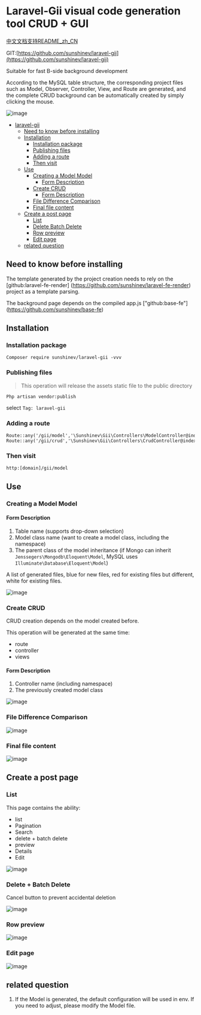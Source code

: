 # Laravel-Gii visual code generation tool CRUD + GUI

[中文文档支持README_zh_CN](https://github.com/sunshinev/laravel-gii/blob/master/README_zh_CN.md)

GIT:[https://github.com/sunshinev/laravel-gii](https://github.com/sunshinev/laravel-gii)

Suitable for fast B-side background development

According to the MySQL table structure, the corresponding project files such as Model, Observer, Controller, View, and Route are generated, and the complete CRUD background can be automatically created by simply clicking the mouse.


![image](https://github.com/sunshinev/remote_pics/raw/master/laravel-gii/controller.png)

   * [laravel-gii](#laravel-gii)
      * [Need to know before installing](#need-to-know-before-installing)
      * [Installation](#installation)
         * [Installation package](#installation-package)
         * [Publishing files](#publishing-files)
         * [Adding a route](#adding-a-route)
         * [Then visit](#then-visit)
      * [Use](#use)
         * [Creating a Model Model](#creating-a-model-model)
            * [Form Description](#form-description)
         * [Create CRUD](#create-crud)
            * [Form Description](#form-description-1)
         * [File Difference Comparison](#file-difference-comparison)
         * [Final file content](#final-file-content)
      * [Create a post page](#create-a-post-page)
         * [List](#list)
         * [Delete   Batch Delete](#delete--batch-delete)
         * [Row preview](#row-preview)
         * [Edit page](#edit-page)
      * [related question](#related-question)

## Need to know before installing

The template generated by the project creation needs to rely on the [github:laravel-fe-render] (https://github.com/sunshinev/laravel-fe-render) project as a template parsing.

The background page depends on the compiled app.js ["github:base-fe"] (https://github.com/sunshinev/base-fe)

## Installation

### Installation package

```
Composer require sunshinev/laravel-gii -vvv
```


### Publishing files
> This operation will release the assets static file to the public directory

```
Php artisan vendor:publish
```
select
`Tag: laravel-gii`



### Adding a route
```
Route::any('/gii/model','\Sunshinev\Gii\Controllers\ModelController@index');
Route::any('/gii/crud','\Sunshinev\Gii\Controllers\CrudController@index');
```

### Then visit
`http:[domain]/gii/model`


## Use


### Creating a Model Model

#### Form Description
1. Table name (supports drop-down selection)
2. Model class name (want to create a model class, including the namespace)
3. The parent class of the model inheritance (if Mongo can inherit `Jenssegers\Mongodb\Eloquent\Model`, MySQL uses `Illuminate\Database\Eloquent\Model`)


A list of generated files, blue for new files, red for existing files but different, white for existing files.

![image](https://github.com/sunshinev/remote_pics/raw/master/laravel-gii/success.png)

### Create CRUD

CRUD creation depends on the model created before.

This operation will be generated at the same time:

- route
- controller
- views

#### Form Description

1. Controller name (including namespace)
2. The previously created model class

![image](https://github.com/sunshinev/remote_pics/raw/master/laravel-gii/controller.png)

### File Difference Comparison
![image](https://github.com/sunshinev/remote_pics/raw/master/laravel-gii/diff2.png)

### Final file content
![image](https://github.com/sunshinev/remote_pics/raw/master/laravel-gii/viewfile.png)


## Create a post page

### List
This page contains the ability:

- list
- Pagination
- Search
- delete + batch delete
- preview
- Details
- Edit

![image](https://github.com/sunshinev/remote_pics/raw/master/laravel-gii/bg/bg_list.png)
### Delete + Batch Delete
Cancel button to prevent accidental deletion

![image](https://github.com/sunshinev/remote_pics/raw/master/laravel-gii/bg/bg_delete.png)

### Row preview
![image](https://github.com/sunshinev/remote_pics/raw/master/laravel-gii/bg/bg_view.png)

### Edit page
![image](https://github.com/sunshinev/remote_pics/raw/master/laravel-gii/bg/bg_edit.png)

## related question

1. If the Model is generated, the default configuration will be used in env. If you need to adjust, please modify the Model file.